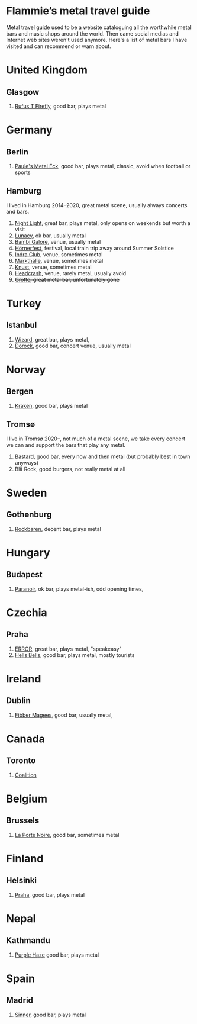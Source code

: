 # Flammie’s metal travel guide

Metal travel guide used to be a website cataloguing all the worthwhile metal
bars and music shops around the world. Then came social medias and Internet web
sites weren't used anymore. Here's a list of metal bars I have visited and can
recommend or warn about.

# United Kingdom

## Glasgow

1. [Rufus T Firefly](Rufus-T-Firefly.html), good bar, plays metal

# Germany

## Berlin

1. [Paule's Metal Eck](Paule-s-Metal-Eck.html), good bar, plays metal, classic,
  avoid when football or sports

## Hamburg

I lived in Hamburg 2014–2020, great metal scene, usually always concerts and
bars.

1. [Night Light](Night-Light.html), great bar, plays metal, only opens on
   weekends but worth a visit
1. [Lunacy](Lunacy.html), ok bar, usually metal
1. [Bambi Galore](Bambi-galore.html), venue, usually metal
1. [Hörnerfest](Hornerfest.html), festival, local train trip away around
   Summer Solstice
1. [Indra Club](Indra-Club-64.html), venue, sometimes metal
1. [Markthalle](Markthalle-Hamburg.html), venue, sometimes metal
1. [Knust](Knust.html), venue, sometimes metal
1. [Headcrash](Headcrash.html), venue, rarely metal, usually avoid
1. ~~[Grotte](Grotte-Rockbar.html), great metal bar, unfortunately gone~~

# Turkey

## Istanbul

1. [Wizard](Wizard-Pub.html), great bar, plays metal,
1. [Dorock](Dorock-Heavy-Metal-Club.html), good bar, concert venue,
   usually metal

# Norway

## Bergen

1. [Kraken](Kraken.html), good bar, plays metal

## Tromsø

I live in Tromsø 2020–, not much of a metal scene, we take every concert we can
and support the bars that play any metal.

1. [Bastard](Bastard-Bar.html), good bar, every now and then metal (but probably
   best in town anyways)
1. Blå Rock, good burgers, not really metal at all

# Sweden

## Gothenburg

1. [Rockbaren](Rockbaren.html), decent bar, plays metal


# Hungary

## Budapest

1. [Paranoir](ParaNoir-Pub.html), ok bar, plays metal-ish, odd opening times,

# Czechia

## Praha

1. [ERROR](Metal-Bar-ERROR.html), great bar, plays metal, "speakeasy"
1. [Hells Bells](Hells-Bells-Rockin-Pub.html), good bar, plays metal, mostly
   tourists


# Ireland

## Dublin

1. [Fibber Magees](Fibber-Magees.html), good bar, usually metal,


# Canada

## Toronto

1. [Coalition](Coalition-T-O-.html)

# Belgium

## Brussels

1. [La Porte Noire](La-Porte-Noire.html), good bar, sometimes metal

# Finland

## Helsinki

1. [Praha](Praha.html), good bar, plays metal


# Nepal

## Kathmandu

1. [Purple Haze](Purple-Haze-Rock-Bar.html) good bar, plays metal


# Spain

## Madrid

1. [Sinner](The-Sinner-Metal-Bar.html), good bar, plays metal
